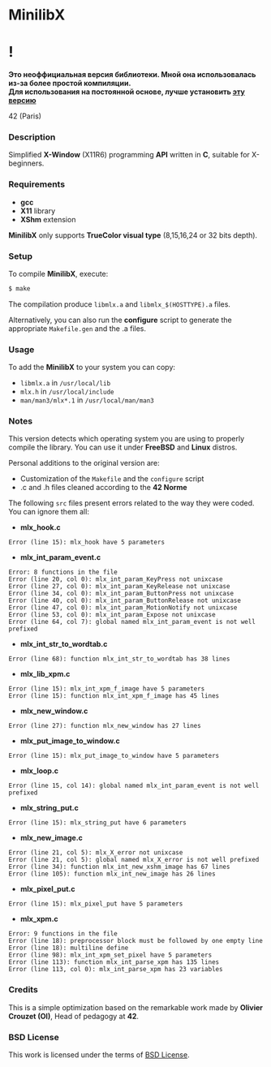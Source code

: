 # MinilibX

# **!**
**Это неоффициальная версия библиотеки. Мной она использовалась из-за более простой компиляции.**  
**Для использования на постоянной основе, лучше установить [эту версию](https://github.com/liftchampion/minilibx_official/tree/master)**
  
  
  
  
42 (Paris)

### **Description**

Simplified **X-Window** (X11R6) programming **API**
written in **C**, suitable for X-beginners.

### **Requirements**

+ **gcc**
+ **X11** library
+ **XShm** extension

**MinilibX** only supports **TrueColor visual type**
(8,15,16,24 or 32 bits depth).

### **Setup**

To compile **MinilibX**, execute:

```bash
$ make
```

The compilation produce `libmlx.a` and `libmlx_$(HOSTTYPE).a` files.

Alternatively, you can also run the **configure** script to generate the appropriate `Makefile.gen` and the .a files.

### **Usage**

To add the **MinilibX** to your system you can copy:

+ `libmlx.a` in `/usr/local/lib`
+ `mlx.h` in `/usr/local/include`
+ `man/man3/mlx*.1` in `/usr/local/man/man3`

### **Notes**

This version detects which operating system you are using to properly compile the library. You can use it under **FreeBSD** and **Linux** distros.

Personal additions to the original version are:

+ Customization of the `Makefile` and the `configure` script
+ .c and .h files cleaned according to the **42 Norme**

The following `src` files present errors related to the way they were coded. You can ignore them all:

+ **mlx_hook.c**

```text
Error (line 15): mlx_hook have 5 parameters
```

+ **mlx_int_param_event.c**

```text
Error: 8 functions in the file
Error (line 20, col 0): mlx_int_param_KeyPress not unixcase
Error (line 27, col 0): mlx_int_param_KeyRelease not unixcase
Error (line 34, col 0): mlx_int_param_ButtonPress not unixcase
Error (line 40, col 0): mlx_int_param_ButtonRelease not unixcase
Error (line 47, col 0): mlx_int_param_MotionNotify not unixcase
Error (line 53, col 0): mlx_int_param_Expose not unixcase
Error (line 64, col 7): global named mlx_int_param_event is not well prefixed
```

+ **mlx_int_str_to_wordtab.c**

```text
Error (line 68): function mlx_int_str_to_wordtab has 38 lines
```

+ **mlx_lib_xpm.c**

```text
Error (line 15): mlx_int_xpm_f_image have 5 parameters
Error (line 15): function mlx_int_xpm_f_image has 45 lines
```

+ **mlx_new_window.c**

```text
Error (line 27): function mlx_new_window has 27 lines
```

+ **mlx_put_image_to_window.c**

```text
Error (line 15): mlx_put_image_to_window have 5 parameters
```

+ **mlx_loop.c**

```text
Error (line 15, col 14): global named mlx_int_param_event is not well prefixed
```

+ **mlx_string_put.c**

```text
Error (line 15): mlx_string_put have 6 parameters
```

+ **mlx_new_image.c**

```text
Error (line 21, col 5): mlx_X_error not unixcase
Error (line 21, col 5): global named mlx_X_error is not well prefixed
Error (line 34): function mlx_int_new_xshm_image has 67 lines
Error (line 105): function mlx_int_new_image has 26 lines
```

+ **mlx_pixel_put.c**

```text
Error (line 15): mlx_pixel_put have 5 parameters
```

+ **mlx_xpm.c**

```text
Error: 9 functions in the file
Error (line 18): preprocessor block must be followed by one empty line
Error (line 18): multiline define
Error (line 98): mlx_int_xpm_set_pixel have 5 parameters
Error (line 113): function mlx_int_parse_xpm has 135 lines
Error (line 113, col 0): mlx_int_parse_xpm has 23 variables
```

### **Credits**

This is a simple optimization based on the remarkable work made
by **Olivier Crouzet (Ol)**, Head of pedagogy at **42**.

### **BSD License**

This work is licensed under the terms of
[BSD License](https://opensource.org/licenses/BSD-2-Clause).
